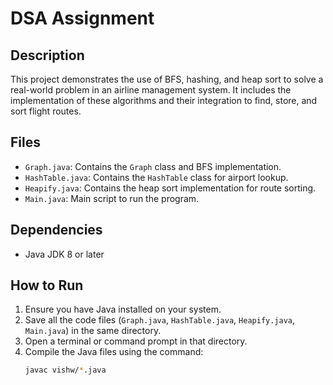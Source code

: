 # DSA Assignment

## Description

This project demonstrates the use of BFS, hashing, and heap sort to solve a real-world problem in an airline management system. It includes the implementation of these algorithms and their integration to find, store, and sort flight routes.

## Files

- `Graph.java`: Contains the `Graph` class and BFS implementation.
- `HashTable.java`: Contains the `HashTable` class for airport lookup.
- `Heapify.java`: Contains the heap sort implementation for route sorting.
- `Main.java`: Main script to run the program.

## Dependencies

- Java JDK 8 or later

## How to Run

1. Ensure you have Java installed on your system.
2. Save all the code files (`Graph.java`, `HashTable.java`, `Heapify.java`, `Main.java`) in the same directory.
3. Open a terminal or command prompt in that directory.
4. Compile the Java files using the command:
   ```sh
   javac vishw/*.java
   ```
